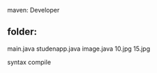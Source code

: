 maven: Developer

folder:
-----------
main.java
studenapp.java
image.java
10.jpg
15.jpg


syntax
compile


